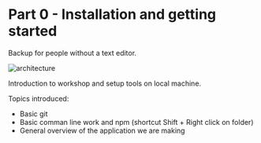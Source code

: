 Part 0 - Installation and getting started
=========================================

Backup for people without a text editor.

![architecture](/img/ark_all.png)

Introduction to workshop and setup tools on local machine.

Topics introduced:

* Basic git
* Basic comman line work and npm (shortcut Shift + Right click on folder)
* General overview of the application we are making